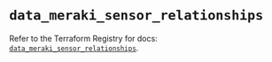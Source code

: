 # `data_meraki_sensor_relationships`

Refer to the Terraform Registry for docs: [`data_meraki_sensor_relationships`](https://registry.terraform.io/providers/ciscodevnet/meraki/1.7.1/docs/data-sources/sensor_relationships).
